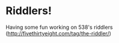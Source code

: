 # Riddlers!
Having some fun working on 538's riddlers (http://fivethirtyeight.com/tag/the-riddler/)
